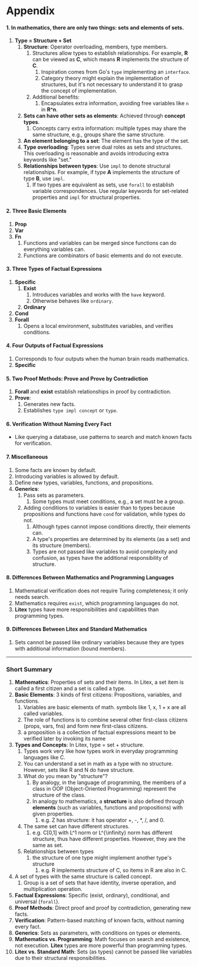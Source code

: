 # Appendix

#### 1. In mathematics, there are only two things: sets and elements of sets.
1. **Type = Structure + Set**
   1. **Structure**: Operator overloading, members, type members.
      1. Structures allow types to establish relationships. For example, **R** can be viewed as **C**, which means **R** implements the structure of **C**.
         1. Inspiration comes from Go's `type` implementing an `interface`.
         2. Category theory might explain the implementation of structures, but it's not necessary to understand it to grasp the concept of implementation.
      2. Additional benefits:
         1. Encapsulates extra information, avoiding free variables like `n` in **R^n**.
   2. **Sets can have other sets as elements**: Achieved through **concept types**.
      1. Concepts carry extra information: multiple types may share the same structure, e.g., groups share the same structure.
   3. **An element belonging to a set**: The element has the type of the set.
   4. **Type overloading**: Types serve dual roles as sets and structures. This overloading is reasonable and avoids introducing extra keywords like "set."
   5. **Relationships between types**: Use `impl` to denote structural relationships. For example, if type **A** implements the structure of type **B**, use `impl`.
      1. If two types are equivalent as sets, use `forall` to establish variable correspondences. Use regular keywords for set-related properties and `impl` for structural properties.

#### 2. Three Basic Elements
1. **Prop**
2. **Var**
3. **Fn**
   1. Functions and variables can be merged since functions can do everything variables can.
   2. Functions are combinators of basic elements and do not execute.

#### 3. Three Types of Factual Expressions
1. **Specific**
   1. **Exist**
      1. Introduces variables and works with the `have` keyword.
      2. Otherwise behaves like `ordinary`.
   2. **Ordinary**
2. **Cond**
3. **Forall**
   1. Opens a local environment, substitutes variables, and verifies conditions.

#### 4. Four Outputs of Factual Expressions
1. Corresponds to four outputs when the human brain reads mathematics.
2. **Specific**

#### 5. Two Proof Methods: Prove and Prove by Contradiction
1. **Forall** and **exist** establish relationships in proof by contradiction.
2. **Prove**:
   1. Generates new facts.
   2. Establishes `type impl concept` or `type`.

#### 6. Verification Without Naming Every Fact
- Like querying a database, use patterns to search and match known facts for verification.

#### 7. Miscellaneous
1. Some facts are known by default.
2. Introducing variables is allowed by default.
3. Define new types, variables, functions, and propositions.
4. **Generics**:
   1. Pass sets as parameters.
      1. Some types must meet conditions, e.g., a set must be a group.
   2. Adding conditions to variables is easier than to types because propositions and functions have `cond` for validation, while types do not.
      1. Although types cannot impose conditions directly, their elements can.
      2. A type's properties are determined by its elements (as a set) and its structure (members).
      3. Types are not passed like variables to avoid complexity and confusion, as types have the additional responsibility of structure.

#### 8. Differences Between Mathematics and Programming Languages
1. Mathematical verification does not require Turing completeness; it only needs search.
2. Mathematics requires `exist`, which programming languages do not.
3. **Litex** types have more responsibilities and capabilities than programming types.

#### 9. Differences Between Litex and Standard Mathematics
1. Sets cannot be passed like ordinary variables because they are types with additional information (bound members).

---

### Short Summary

1. **Mathematics**: Properties of sets and their items. In Litex, a set item is called a first citizen and a set is called a type.
2. **Basic Elements**: 3 kinds of first citizens: Propositions, variables, and functions. 
   1. Variables are basic elements of math. symbols like 1, x, 1 + x are all called variables.
   2. The role of functions is to combine several other first-class citizens (props, vars, fns) and form new first-class citizens.
   3. a proposition is a collection of factual expressions meant to be verified later by invoking its name
3. **Types and Concepts**: In Litex, type = set + structure.
   1. Types work very like how types work in everyday programming languages like C.
   2. You can understand a set in math as a type with no structure. However, sets like R and N do have structure.
   3. What do you mean by "structure"? 
      1. By analogy, in the language of programming, the members of a class in OOP (Object-Oriented Programming) represent the structure of the class.
      2. In analogy to mathematics, a **structure** is also defined through **elements** (such as variables, functions and propositions) with given properties.
         1. e.g. Z has structure: it has operator +, -, *, /, and 0.
   4. The same set can have different structures. 
      1. e.g. C[0,1] with L^1 norm or L^{\infinity} norm has different structure, thus have different properties. However, they are the same as set.
   5. Relationships between types
      1. the structure of one type might implement another type's structure
         1. e.g. R implements structure of C, so items in R are also in C.
4. A set of types with the same structure is called concept.
   1. Group is a set of sets that have identity, inverse operation, and multiplication operation.
5. **Factual Expressions**: Specific (exist, ordinary), conditional, and universal (`forall`).
6. **Proof Methods**: Direct proof and proof by contradiction, generating new facts.
7. **Verification**: Pattern-based matching of known facts, without naming every fact.
8.  **Generics**: Sets as parameters, with conditions on types or elements.
9.  **Mathematics vs. Programming**: Math focuses on search and existence, not execution. **Litex** types are more powerful than programming types.
10. **Litex vs. Standard Math**: Sets (as types) cannot be passed like variables due to their structural responsibilities.